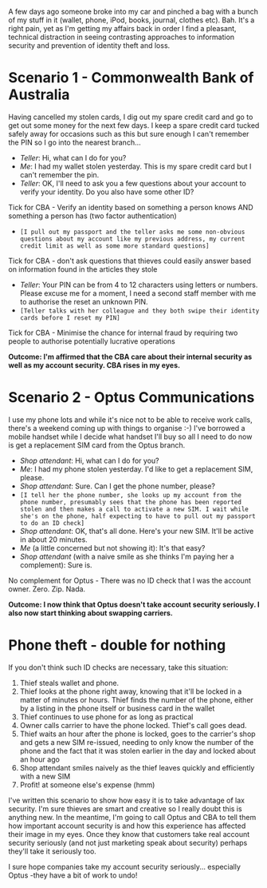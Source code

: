 <!--
.. title: Information security in action (or not) after theft
.. slug: 0060927information-security-in-action-or-not-after-theft
.. date: 2006/09/27 00:35:51
.. spellcheck_exceptions: SIM,SIM,Nada,SIM,SIM,SIM,SIM,CBA,Optus,else's,hmm,iPod
.. tags: Technology
.. link: 
.. description: 
-->


A few days ago someone broke into my car and pinched a bag with a bunch of my stuff in it (wallet, phone, iPod, books, journal, clothes etc). Bah. It's a right pain, yet as I'm getting my affairs back in order I find a pleasant, technical distraction in seeing contrasting approaches to information security and prevention of identity theft and loss.

Scenario 1 - Commonwealth Bank of Australia
===========================================

Having cancelled my stolen cards, I dig out my spare credit card and go to get out some money for the next few days. I keep a spare credit card tucked safely away for occasions such as this but sure enough I can't remember the PIN so I go into the nearest branch...

-   *Teller*: Hi, what can I do for you?
-   *Me*: I had my wallet stolen yesterday. This is my spare credit card but I can't remember the pin.
-   *Teller*: OK, I'll need to ask you a few questions about your account to verify your identity. Do you also have some other ID?

Tick for CBA - Verify an identity based on something a person knows AND something a person has (two factor authentication)

-   `[I pull out my passport and the teller asks me some non-obvious questions about my account like my previous address, my current credit limit as well as some more standard questions]`

Tick for CBA - don't ask questions that thieves could easily answer based on information found in the articles they stole

-   *Teller*: Your PIN can be from 4 to 12 characters using letters or numbers. Please excuse me for a moment, I need a second staff member with me to authorise the reset an unknown PIN.
-   `[Teller talks with her colleague and they both swipe their identity cards before I reset my PIN]`

Tick for CBA - Minimise the chance for internal fraud by requiring two people to authorise potentially lucrative operations

**Outcome: I'm affirmed that the CBA care about their internal security as well as my account security. CBA rises in my eyes.**

Scenario 2 - Optus Communications
=================================

I use my phone lots and while it's nice not to be able to receive work calls, there's a weekend coming up with things to organise :-) I've borrowed a mobile handset while I decide what handset I'll buy so all I need to do now is get a replacement SIM card from the Optus branch.

-   *Shop attendant*: Hi, what can I do for you?
-   *Me*: I had my phone stolen yesterday. I'd like to get a replacement SIM, please.
-   *Shop attendant*: Sure. Can I get the phone number, please?
-   `[I tell her the phone number, she looks up my account from the phone number, presumably sees that the phone has been reported stolen and then makes a call to activate a new SIM. I wait while she's on the phone, half expecting to have to pull out my passport to do an ID check]`
-   *Shop attendant*: OK, that's all done. Here's your new SIM. It'll be active in about 20 minutes.
-   *Me* (a little concerned but not showing it): It's that easy?
-   *Shop attendant* (with a naive smile as she thinks I'm paying her a complement): Sure is.

No complement for Optus - There was no ID check that I was the account owner. Zero. Zip. Nada.

**Outcome: I now think that Optus doesn't take account security seriously. I also now start thinking about swapping carriers.**

Phone theft - double for nothing
================================

If you don't think such ID checks are necessary, take this situation:

1.  Thief steals wallet and phone.
2.  Thief looks at the phone right away, knowing that it'll be locked in a matter of minutes or hours. Thief finds the number of the phone, either by a listing in the phone itself or business card in the wallet
3.  Thief continues to use phone for as long as practical
4.  Owner calls carrier to have the phone locked. Thief's call goes dead.
5.  Thief waits an hour after the phone is locked, goes to the carrier's shop and gets a new SIM re-issued, needing to only know the number of the phone and the fact that it was stolen earlier in the day and locked about an hour ago
6.  Shop attendant smiles naively as the thief leaves quickly and efficiently with a new SIM
7.  Profit! at someone else's expense (hmm)

I've written this scenario to show how easy it is to take advantage of lax security. I'm sure thieves are smart and creative so I really doubt this is anything new. In the meantime, I'm going to call Optus and CBA to tell them how important account security is and how this experience has affected their image in my eyes. Once they know that customers take real account security seriously (and not just marketing speak about security) perhaps they'll take it seriously too.

I sure hope companies take my account security seriously... especially Optus -they have a bit of work to undo!

